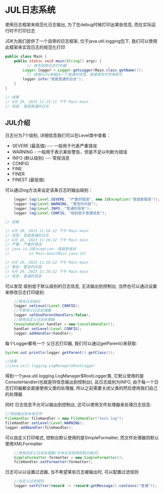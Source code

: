 # JUL日志系统

使用日志框架来规范化日志输出, 为了在debug时候打印出某些信息, 而在实际运行时不打印日志

JDK为我们提供了一个自带的日志框架, 位于java.util.logging包下, 我们可以使用此框架来实现日志的规范化打印

```java
public class Main {
    public static void main(String[] args) {
          // 首先获取日志打印器
        Logger logger = Logger.getLogger(Main.class.getName());
          // 调用info来输出一个普通的信息，直接填写字符串即可
        logger.info("我是普通的日志");
    }
}

// 结果
// 4月 20, 2023 11:15:11 下午 Main main
// 信息: 我是普通的日志
```

## JUL介绍

日志分为7个级别, 详细信息我们可以在Level类中查看：

- SEVERE (最高值) --- 一般用于代表严重错误
- WARNING - 一般用于表示某些警告，但是不足以判断为错误
- INFO (默认级别) --- 常规消息
- CONFIG
- FINE
- FINER
- FINEST (最低值)

可以通过log方法来设定该条日志的输出级别：

```java
    logger.log(Level.SEVERE, "严重的错误", new IOException("我就是错误"));
    logger.log(Level.WARNING, "警告的内容");
    logger.log(Level.INFO, "普通的信息");
    logger.log(Level.CONFIG, "级别低于普通信息");

// 结果

// 4月 20, 2023 11:26:22 下午 Main main
// 信息: 我是普通的日志
// 4月 20, 2023 11:26:22 下午 Main main
// 严重: 严重的错误
// java.io.IOException: 我就是错误
//         at Main.main(Main.java:15)

// 4月 20, 2023 11:26:22 下午 Main main
// 警告: 警告的内容
// 4月 20, 2023 11:26:22 下午 Main main
// 信息: 普通的信息
```

可以发现 级别低于默认级别的日志信息, 无法输出到控制台, 当然也可以通过设置来修改日志打印级别:

```java
    //修改日志级别
    logger.setLevel(Level.CONFIG);
    //不使用父日志处理器
    logger.setUseParentHandlers(false);
    //使用自定义日志处理器
    ConsoleHandler handler = new ConsoleHandler();
    handler.setLevel(Level.CONFIG);
    logger.addHandler(handler);
```

每个Logger都有一个 父日志打印器, 我们可以通过getParent()来获取:

```java
System.out.println(logger.getParent().getClass());

//结果
//java.util.logging.LogManager$RootLogger
```

得到一个java.util.logging.LogManager$RootLogger类, 它默认使用的是ConsoleHandler(也就是将信息输出到控制台), 且日志级别为INFO, 由于每一个日志打印器都会直接使用父类的处理器, 所以之前需要关闭父类的然后使用我们自己的处理器

同时 日志信息不光可以输出到控制台, 还可以使用文件处理器来处理日志信息:

```java
//添加输出到本地文件
FileHandler fileHandler = new FileHandler("test.log");
fileHandler.setLevel(Level.WARNING);
logger.addHandler(fileHandler);
```

可以自定义打印格式, 控制台默认使用的是SimpleFormatter, 而文件处理器则默认使用XMLFormatter

```java
    //使用自定义日志处理器(文本日志使用控制台格式)
    SimpleFormatter formatter = new SimpleFormatter();
    fileHandler.setFormatter(formatter);
```

日志可以以设置过滤器, 当不希望某些日志被输出时, 可以配置过滤规则

```java
    //自定义过滤规则
    logger.setFilter(record -> !record.getMessage().contains("普通"));
```
